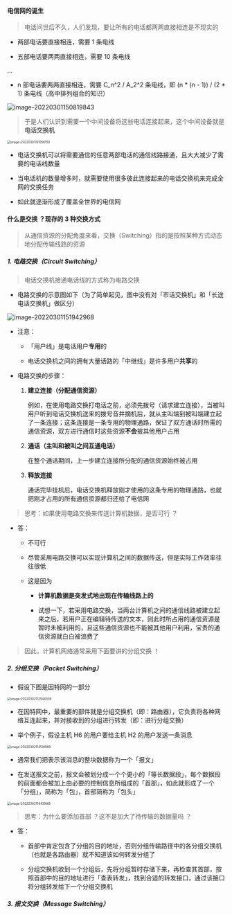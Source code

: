 #### 电信网的诞生

> 电话问世后不久，人们发现，要让所有的电话都两两直接相连是不现实的

- 两部电话要直接相连，需要 1 条电线

- 五部电话要两两直接相连，需要 10 条电线

...

- n 部电话要两两直接相连，需要 C_n^2 / A_2^2 条电线，即 (n * (n - 1)) / (2 * 1) 条电线（高中排列组合的知识）

![image-20220301150819843](https://gitee.com/pj-l/imgs-1/raw/master/image-20220301150819843.png)

> 于是人们认识到需要一个中间设备将这些电话连接起来，这个中间设备就是**电话交换机**

<img src="https://gitee.com/pj-l/imgs-1/raw/master/image-20220301151056150.png" alt="image-20220301151056150" style="zoom: 50%;" />

- 电话交换机可以将需要通信的任意两部电话的通信线路接通，且大大减少了需要的电话线数量

- 当电话机的数量增多时，就需要使用很多彼此连接起来的电话交换机来完成全网的交换任务

- 如此就逐渐形成了覆盖全世界的电信网

#### 什么是交换 ？现存的 3 种交换方式

> 从通信资源的分配角度来看，交换（Switching）指的是按照某种方式动态地分配传输线路的资源

##### 1. 电路交换（Circuit Switching）

> 电话交换机接通电话线的方式称为电路交换

- 电路交换的示意图如下（为了简单起见，图中没有对「市话交换机」和「长途电话交换机」做区分）

![image-20220301151942968](https://gitee.com/pj-l/imgs-1/raw/master/image-20220301151942968.png)

- 注意：

	- 「用户线」是电话用户**专用**的

	- 电话交换机之间的拥有大量话路的「中继线」是许多用户**共享**的

- 电路交换的步骤：

	1. **建立连接（分配通信资源）**
		
		例如，在使用电路交换打电话之前，必须先拨号（请求建立连接），当被叫用户听到电话交换机送来的拨号音并摘机后，就从主叫端到被叫端建立起了一条连接；这条连接是一条专用的物理通路，保证了双方通话时所需的通信资源，双方进行通信时这些资源**不会**被其他用户占用

	2. **通话（主叫和被叫之间互通电话）**

		在整个通话期间，上一步建立连接所分配的通信资源始终被占用

	3. **释放连接**

		通话完毕挂机后，电话交换机释放刚才使用的这条专用的物理通路，也就把刚才占用的所有通信资源都归还给了电信网

> 思考：如果使用电路交换来传送计算机数据，是否可行 ？

- 答：
  - 不可行

  - 尽管采用电路交换可以实现计算机之间的数据传送，但是实际工作效率往往很低

  - 这是因为

    - **计算机数据是突发式地出现在传输线路上的**

    - 试想一下，若采用电路交换，当两台计算机之间的通信线路被建立起来之后，若用户正在编辑待传送的文本，则此时所占用的通信资源是暂时未被利用的，且这些通信资源也不能被其他用户利用，宝贵的通信资源就白白被浪费了


> 因此，计算机网络通常采用下面要讲的分组交换 ！

##### 2. 分组交换（Packet Switching）

- 假设下图是因特网的一部分

<img src="https://gitee.com/pj-l/imgs-1/raw/master/image-20220302112544339.png" alt="image-20220302112544339" style="zoom:50%;" />

- 在因特网中，最重要的部件就是分组交换机（即：路由器），它负责将各种网络互连起来，并对接收到的分组进行转发（即：进行分组交换）

- 举个例子，假设主机 H6 的用户要给主机 H2 的用户发送一条消息

<img src="https://gitee.com/pj-l/imgs-1/raw/master/image-20220302114126969.png" alt="image-20220302114126969" style="zoom: 50%;" />

- 通常我们把表示该消息的整块数据称为一个「报文」

- 在发送报文之前，报文会被划分成一个个更小的「等长数据段」，每个数据段的前面都会被加上由必要的控制信息所组成的「首部」，如此就形成了一个「分组」，简称为「包」，首部简称为「包头」

<img src="https://gitee.com/pj-l/imgs-1/raw/master/image-20220302114431665.png" alt="image-20220302114431665" style="zoom: 50%;" />	

> 思考：为什么要添加首部 ？这不是加大了待传输的数据量吗 ？

- 答：

	- 首部中肯定包含了分组的目的地址，否则分组传输路径中的各分组交换机（也就是各路由器）就不知道该如何转发分组了

	- 分组交换机收到一个分组后，先将分组暂时存储下来，再检查其首部，按照首部中的目的地址进行「查表转发」，找到合适的转发接口，通过该接口将分组转发给下一个分组交换机



##### 3. 报文交换（Message Switching）

